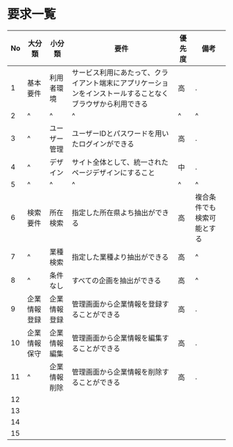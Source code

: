 # 要求一覧
|No|大分類|小分類|要件|優先度|備考|
|--|--|--|--|--|--|
|1|基本要件|利用者環境|サービス利用にあたって、クライアント端末にアプリケーションをインストールすることなくブラウザから利用できる|高|.|
|2|^|^|^|^|^|
|3|^|ユーザー管理|ユーザーIDとパスワードを用いたログインができる|高|.|
|4|^|デザイン|サイト全体として、統一されたページデザインにすること|中|.|
|5|^|^|^|^|^|
|6|検索要件|所在検索|指定した所在県よち抽出ができる|高|複合条件でも検索可能とする|
|7|^|業種検索|指定した業種より抽出ができる|高|^|
|8|^|条件なし|すべての企画を抽出ができる|高|^|
|9|企業情報登録|企業情報登録|管理画面から企業情報を登録することができる|高|.|
|10|企業情報保守|企業情報編集|管理画面から企業情報を編集することができる|高|.|
|11|^|企業情報削除|管理画面から企業情報を削除することができる|高|.|
|12||||||
|13||||||
|14||||||
|15||||||